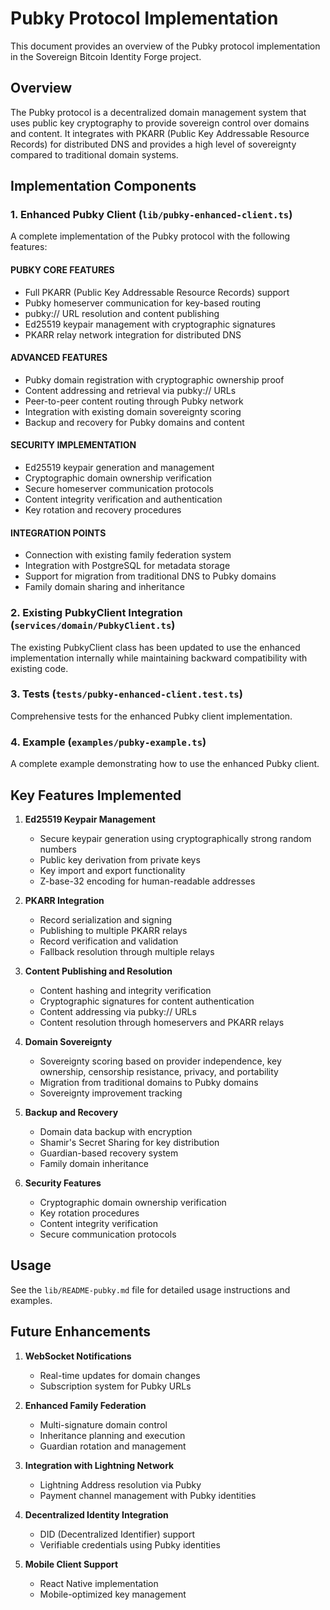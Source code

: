 # Pubky Protocol Implementation

This document provides an overview of the Pubky protocol implementation in the Sovereign Bitcoin Identity Forge project.

## Overview

The Pubky protocol is a decentralized domain management system that uses public key cryptography to provide sovereign control over domains and content. It integrates with PKARR (Public Key Addressable Resource Records) for distributed DNS and provides a high level of sovereignty compared to traditional domain systems.

## Implementation Components

### 1. Enhanced Pubky Client (`lib/pubky-enhanced-client.ts`)

A complete implementation of the Pubky protocol with the following features:

#### PUBKY CORE FEATURES
- Full PKARR (Public Key Addressable Resource Records) support
- Pubky homeserver communication for key-based routing
- pubky:// URL resolution and content publishing
- Ed25519 keypair management with cryptographic signatures
- PKARR relay network integration for distributed DNS

#### ADVANCED FEATURES
- Pubky domain registration with cryptographic ownership proof
- Content addressing and retrieval via pubky:// URLs
- Peer-to-peer content routing through Pubky network
- Integration with existing domain sovereignty scoring
- Backup and recovery for Pubky domains and content

#### SECURITY IMPLEMENTATION
- Ed25519 keypair generation and management
- Cryptographic domain ownership verification
- Secure homeserver communication protocols
- Content integrity verification and authentication
- Key rotation and recovery procedures

#### INTEGRATION POINTS
- Connection with existing family federation system
- Integration with PostgreSQL for metadata storage
- Support for migration from traditional DNS to Pubky domains
- Family domain sharing and inheritance

### 2. Existing PubkyClient Integration (`services/domain/PubkyClient.ts`)

The existing PubkyClient class has been updated to use the enhanced implementation internally while maintaining backward compatibility with existing code.

### 3. Tests (`tests/pubky-enhanced-client.test.ts`)

Comprehensive tests for the enhanced Pubky client implementation.

### 4. Example (`examples/pubky-example.ts`)

A complete example demonstrating how to use the enhanced Pubky client.

## Key Features Implemented

1. **Ed25519 Keypair Management**
   - Secure keypair generation using cryptographically strong random numbers
   - Public key derivation from private keys
   - Key import and export functionality
   - Z-base-32 encoding for human-readable addresses

2. **PKARR Integration**
   - Record serialization and signing
   - Publishing to multiple PKARR relays
   - Record verification and validation
   - Fallback resolution through multiple relays

3. **Content Publishing and Resolution**
   - Content hashing and integrity verification
   - Cryptographic signatures for content authentication
   - Content addressing via pubky:// URLs
   - Content resolution through homeservers and PKARR relays

4. **Domain Sovereignty**
   - Sovereignty scoring based on provider independence, key ownership, censorship resistance, privacy, and portability
   - Migration from traditional domains to Pubky domains
   - Sovereignty improvement tracking

5. **Backup and Recovery**
   - Domain data backup with encryption
   - Shamir's Secret Sharing for key distribution
   - Guardian-based recovery system
   - Family domain inheritance

6. **Security Features**
   - Cryptographic domain ownership verification
   - Key rotation procedures
   - Content integrity verification
   - Secure communication protocols

## Usage

See the `lib/README-pubky.md` file for detailed usage instructions and examples.

## Future Enhancements

1. **WebSocket Notifications**
   - Real-time updates for domain changes
   - Subscription system for Pubky URLs

2. **Enhanced Family Federation**
   - Multi-signature domain control
   - Inheritance planning and execution
   - Guardian rotation and management

3. **Integration with Lightning Network**
   - Lightning Address resolution via Pubky
   - Payment channel management with Pubky identities

4. **Decentralized Identity Integration**
   - DID (Decentralized Identifier) support
   - Verifiable credentials using Pubky identities

5. **Mobile Client Support**
   - React Native implementation
   - Mobile-optimized key management